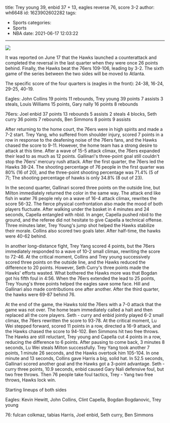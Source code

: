 title: Trey young 39, enbid 37 + 13, eagles reverse 76, score 3-2
author: wh6648
id: 1623902602282
tags: 
- Sports
categories: 
- Sports
- NBA
date: 2021-06-17 12:03:22
---
![](https://p3.itc.cn/q_70/images01/20210617/615adf4630474e4ea3addbf0f6665885.jpeg)


It was reported on June 17 that the Hawks launched a counterattack and completed the reversal in the last quarter when they were once 26 points behind. Finally, the Hawks beat the 76ers 109-106, leading by 3-2. The sixth game of the series between the two sides will be moved to Atlanta.

The specific score of the four quarters is (eagles in the front): 24-38, 16-24, 29-25, 40-19.

Eagles: John Collins 19 points 11 rebounds, Trey young 39 points 7 assists 3 steals, Louis Williams 15 points, Gary nally 16 points 8 rebounds

76ers: Joel enbid 37 points 13 rebounds 5 assists 2 steals 4 blocks, Seth curry 36 points 7 rebounds, Ben Simmons 8 points 9 assists

After returning to the home court, the 76ers were in high spirits and made a 7-2 start. Trey Yang, who suffered from shoulder injury, scored 7 points in a row in response to the deafening noise of the 76ers fans, and the Hawks chased the score to 9-11. However, the home team has a strong desire to attack at this time. After a wave of 15-5 attack climax, the 76ers expanded their lead to as much as 12 points. Gallinari's three-point goal still couldn't stop the 76ers' mercury rush attack. After the first quarter, the 76ers led the Hawks 38-24. The shooting percentage of 76 people in the first quarter was 80% (16 of 20), and the three-point shooting percentage was 71.4% (5 of 7); The shooting percentage of hawks is only 34.8% (8 out of 23).

In the second quarter, Gallinari scored three points on the outside line, but Milton immediately returned the color in the same way. The attack end like fish in water 76 people rely on a wave of 16-4 attack climax, rewrites the score 56-32. The fierce physical confrontation also made the mood of both players fluctuate. After walking under the basket in 4 minutes and 24 seconds, Capella entangled with nbid. In anger, Capella pushed nbid to the ground, and the referee did not hesitate to give Capella a technical offense. Three minutes later, Trey Young's jump shot helped the Hawks stabilize their morale. Collins also scored two goals later. After half-time, the hawks were 40-62 behind.

In another long-distance fight, Trey Yang scored 4 points, but the 76ers immediately responded to a wave of 10-2 small climax, rewriting the score to 72-46. At the critical moment, Collins and Trey young successively scored three points on the outside line, and the Hawks reduced the difference to 20 points. However, Seth Curry's three points made the Hawks' efforts wasted. What bothered the Hawks more was that Bogdan got his fifth foul in 4:56. When the 76ers extended the lead to 25 points, Trey Young's three points helped the eagles save some face. Hill and Gallinari also made contributions one after another. After the third quarter, the hawks were 69-87 behind 76.

At the end of the game, the Hawks told the 76ers with a 7-0 attack that the game was not over. The home team immediately called a halt and then replaced all the core players. Seth - curry and enbid jointly played 6-2 small climax, the 76ers rewritten the score to 93-78. At the critical moment, Lu Wei stepped forward, scored 11 points in a row, directed a 16-9 attack, and the Hawks chased the score to 94-102. Ben Simmons hit two free throws. The Hawks are still reluctant, Trey young and Capella cut 4 points in a row, reducing the difference to 6 points. After pausing to come back, 3 minutes 8 seconds, Lu Wei steals Milton successfully. Trey Yang took another 7 points, 1 minute 26 seconds, and the Hawks overtook him 105-104. In one minute and 13 seconds, Collins gave Harris a big, solid hat. In 52.5 seconds, Gallinari scored another goal and the Hawks got a 3-point advantage. Seth - curry three points, 10.9 seconds, enbid caused Gary Nali defensive foul, but two free throws. Then 76 people take foul tactics, Trey - Yang two free throws, Hawks lock win.

Starting lineups of both sides

Eagles: Kevin Hewitt, John Collins, Clint Capella, Bogdan Bogdanovic, Trey young

76: fulcan colkmaz, tabias Harris, Joel enbid, Seth curry, Ben Simmons


